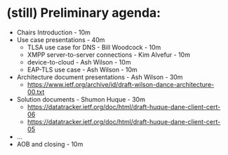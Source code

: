 # (still) Preliminary agenda:

- Chairs Introduction - 10m
- Use case presentations - 40m
    - TLSA use case for DNS - Bill Woodcock - 10m
    - XMPP server-to-server connections - Kim Alvefur - 10m
    - device-to-cloud - Ash Wilson - 10m
    - EAP-TLS use case - Ash Wilson - 10m
- Architecture document presentations - Ash Wilson - 30m
    - https://www.ietf.org/archive/id/draft-wilson-dance-architecture-00.txt
- Solution documents - Shumon Huque - 30m
    - https://datatracker.ietf.org/doc/html/draft-huque-dane-client-cert-06
    - https://datatracker.ietf.org/doc/html/draft-huque-dane-client-cert-05
- ...
- AOB and closing - 10m
